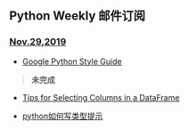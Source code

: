 ## Python Weekly 邮件订阅

### [Nov.29,2019](https://mailchi.mp/pythonweekly/python-weekly-issue-425?e=9d81a91c61)  
- [Google Python Style Guide](./2019-11-29\Google_Python_Style_Guide.md)
> **未完成**

- [Tips for Selecting Columns in a DataFrame](./2019-11-29/在DataFrame中选择列.md)

- [python如何写类型提示](./2019-11-29/python如何写类型提示.md)